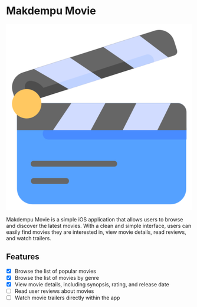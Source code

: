 # Makdempu Movie

![Makdempu Movie Logo](img/film-slate.png)

Makdempu Movie is a simple iOS application that allows users to browse and discover the latest movies. With a clean and simple interface, users can easily find movies they are interested in, view movie details, read reviews, and watch trailers.

## Features

- [x] Browse the list of popular movies
- [x] Browse the list of movies by genre
- [x] View movie details, including synopsis, rating, and release date
- [ ] Read user reviews about movies
- [ ] Watch movie trailers directly within the app

